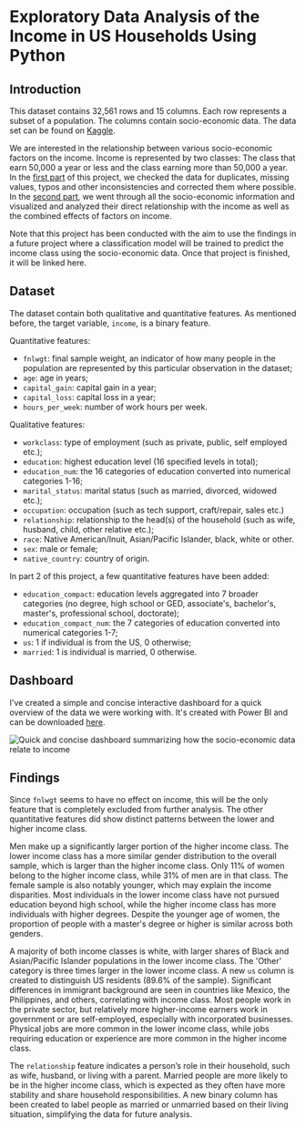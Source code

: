 # Exploratory Data Analysis of the Income in US Households Using Python

## Introduction
This dataset contains 32,561 rows and 15 columns. Each row represents a subset of a population. The columns contain socio-economic data. The data set can be found on [Kaggle](https://www.kaggle.com/datasets/lodetomasi1995/income-classification/).

We are interested in the relationship between various socio-economic factors on the income. Income is represented by two classes: The class that earn 50,000 a year or less and the class earning more than 50,000 a year. In the [first part](https://github.com/mea45/income_evaluation_eda/blob/main/preprocessing.ipynb) of this project, we checked the data for duplicates, missing values, typos and other inconsistencies and corrected them where possible. In the [second part](https://github.com/mea45/income_evaluation_eda/blob/main/exploratory_data_analysis.ipynb), we went through all the socio-economic information and visualized and analyzed their direct relationship with the income as well as the combined effects of factors on income.

Note that this project has been conducted with the aim to use the findings in a future project where a classification model will be trained to predict the income class using the socio-economic data. Once that project is finished, it will be linked here.

## Dataset
The dataset contain both qualitative and quantitative features. As mentioned before, the target variable, `income`, is a binary feature.

Quantitative features:
- `fnlwgt`: final sample weight, an indicator of how many people in the population are represented by this particular observation in the dataset;
- `age`: age in years;
- `capital_gain`: capital gain in a year;
- `capital_loss`: capital loss in a year;
- `hours_per_week`: number of work hours per week.

Qualitative features:
- `workclass`: type of employment (such as private, public, self employed etc.);
- `education`: highest education level (16 specified levels in total);
- `education_num`: the 16 categories of education converted into numerical categories 1-16;
- `marital_status`: marital status (such as married, divorced, widowed etc.);
- `occupation`: occupation (such as tech support, craft/repair, sales etc.)
- `relationship`: relationship to the head(s) of the household (such as wife, husband, child, other relative etc.);
- `race`: Native American/Inuit, Asian/Pacific Islander, black, white or other.
- `sex`: male or female;
- `native_country`: country of origin.

In part 2 of this project, a few quantitative features have been added:
- `education_compact`: education levels aggregated into 7 broader categories (no degree, high school or GED, associate's, bachelor's, master's, professional school, doctorate);
- `education_compact_num`: the 7 categories of education converted into numerical categories 1-7;
- `us`: 1 if individual is from the US, 0 otherwise;
- `married`: 1 is individual is married, 0 otherwise.

## Dashboard
I've created a simple and concise interactive dashboard for a quick overview of the data we were working with. It's created with Power BI and can be downloaded [here](https://github.com/mea45/income-evaluation-eda/blob/main/dashboard.pbix).

![Quick and concise dashboard summarizing how the socio-economic data relate to income](dashboard_still.png)

## Findings
Since `fnlwgt` seems to have no effect on income, this will be the only feature that is completely excluded from further analysis. The other quantitative features did show distinct patterns between the lower and higher income class.

Men make up a significantly larger portion of the higher income class. The lower income class has a more similar gender distribution to the overall sample, which is larger than the higher income class. Only 11% of women belong to the higher income class, while 31% of men are in that class. The female sample is also notably younger, which may explain the income disparities. Most individuals in the lower income class have not pursued education beyond high school, while the higher income class has more individuals with higher degrees. Despite the younger age of women, the proportion of people with a master's degree or higher is similar across both genders.

A majority of both income classes is white, with larger shares of Black and Asian/Pacific Islander populations in the lower income class. The 'Other' category is three times larger in the lower income class. A new `us` column is created to distinguish US residents (89.6% of the sample). Significant differences in immigrant background are seen in countries like Mexico, the Philippines, and others, correlating with income class. Most people work in the private sector, but relatively more higher-income earners work in government or are self-employed, especially with incorporated businesses. Physical jobs are more common in the lower income class, while jobs requiring education or experience are more common in the higher income class.

The `relationship` feature indicates a person’s role in their household, such as wife, husband, or living with a parent. Married people are more likely to be in the higher income class, which is expected as they often have more stability and share household responsibilities. A new binary column has been created to label people as married or unmarried based on their living situation, simplifying the data for future analysis.

